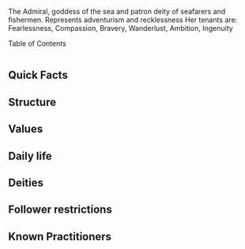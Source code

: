 The Admiral, goddess of the sea and patron deity of seafarers and fishermen.
Represents adventurism and recklessness
Her tenants are: Fearlessness, Compassion, Bravery, Wanderlust, Ambition, Ingenuity





Table of Contents
```table-of-contents
```

## Quick Facts



## Structure



## Values



## Daily life



## Deities


## Follower restrictions


## Known Practitioners





